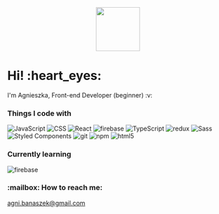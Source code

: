 <div id="header" align="center">
  <img src="https://media.giphy.com/media/cFdHXXm5GhJsc/giphy.gif" width="100"/>
</div>
<h1> Hi! :heart_eyes:</h1>
<p>I'm Agnieszka, Front-end Developer (beginner) :v:</p>
<h3>Things I code with</h3>
<p>
    <img alt="JavaScript" src="https://img.shields.io/badge/-JavaScript-FFD528?style=flat-square&logo=JavaScript&logoColor=white" />
   <img alt="CSS" src="https://img.shields.io/badge/-CSS-254BDD?style=flat-square&logo=CSS3&logoColor=white" />
  <img alt="React" src="https://img.shields.io/badge/-React-45b8d8?style=flat-square&logo=react&logoColor=white" />
  <img alt="firebase" src="https://img.shields.io/badge/-ReactRouter-252525?style=flat-square&logo=ReactRouter&logoColor=white" />
  <img alt="TypeScript" src="https://img.shields.io/badge/-TypeScript-007ACC?style=flat-square&logo=typescript&logoColor=white" />
  <img alt="redux" src="https://img.shields.io/badge/-Redux-764ABC?style=flat-square&logo=redux&logoColor=white" />
  <img alt="Sass" src="https://img.shields.io/badge/-Sass-CC6699?style=flat-square&logo=sass&logoColor=white" />
  <img alt="Styled Components" src="https://img.shields.io/badge/-Styled_Components-db7092?style=flat-square&logo=styled-components&logoColor=white" />
  <img alt="git" src="https://img.shields.io/badge/-Git-F05032?style=flat-square&logo=git&logoColor=white" />
  <img alt="npm" src="https://img.shields.io/badge/-NPM-CB3837?style=flat-square&logo=npm&logoColor=white" />
  <img alt="html5" src="https://img.shields.io/badge/-HTML5-E34F26?style=flat-square&logo=html5&logoColor=white" />

</p>
<h3>Currently learning</h3>
<img alt="firebase" src="https://img.shields.io/badge/-ReactNative-45b8d8?style=flat-square&logo=React&logoColor=white" />
<h3> :mailbox: How to reach me:</h3>
 <a href="agni.banaszek@gmail.com">agni.banaszek@gmail.com</a>
